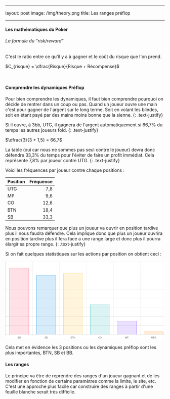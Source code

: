 
---
layout: post
image: /img/theory.png
title: Les ranges préflop

---

#### Les mathématiques du Poker

###### La formule du "risk/reward"

C'est le ratio entre ce qu'il y a à gagner et le coût du risque que l'on prend.

$C_{risque} = \dfrac{Risque}{Risque + Récompense}$

&nbsp;
#### Comprendre les dynamiques Préflop

Pour bien comprendre les dynamiques, il faut bien comprendre pourquoi on décide de rentrer dans un coup ou pas.
Quand un joueur ouvre une main c'est pour gagner de l'argent sur le long terme. Soit en volant les blindes, soit en étant payé par des mains moins bonne que la sienne.
{: .text-justify}

Si il ouvre, à 3bb, UTG, il gagnera de l'argent automatiquement si 66,7% du temps les autres joueurs fold.
{: .text-justify}

$\dfrac{3}{3 + 1,5} = 66,7$

La table (oui car nous ne sommes pas seul contre le joueur) devra donc défendre 33,3% du temps pour l'éviter de faire un profit immédiat. Cela représente 7,8% par joueur contre UTG.
{: .text-justify}

Voici les fréquences par joueur contre chaque positions :

Position|Fréquence
-|-:
UTG|7,8
MP|9,6
CO|12,6
BTN|18,4
SB|33,3

Nous pouvons remarquer que plus un joueur va ouvrir en position tardive plus il nous faudra défendre. Cela implique donc que plus un joueur ouvrira en position tardive plus il fera face a une range large et donc plus il pourra élargir sa propre range. 
{: .text-justify}

Si on fait quelques statistiques sur les actions par position on obtient ceci :

![](../img/theory/dynamique.png)

Cela met en évidence les 3 positions ou les dynamiques préflop sont les plus importantes, BTN, SB et BB.

#### Les ranges

Le principe va être de reprendre des ranges d'un joueur gagnant et de les modifier en fonction de certains paramètres comme la limite, le site, etc. C'est une approche plus facile car construire des ranges à partir d'une feuille blanche serait très difficile.
<!--stackedit_data:
eyJoaXN0b3J5IjpbLTE3MjM3NDQ2NjAsLTYxMjExOTU3MCw3Mz
A5OTgxMTZdfQ==
-->